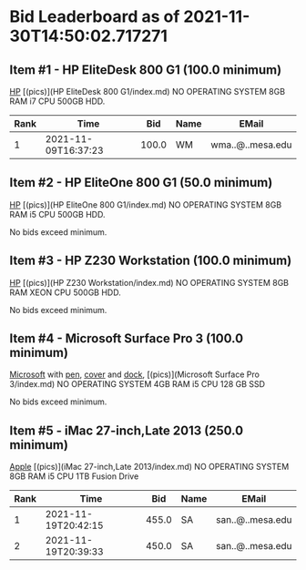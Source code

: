 # Bid Leaderboard as of 2021-11-30T14:50:02.717271
## Item #1 - HP EliteDesk 800 G1 (100.0 minimum)

[HP](https://support.hp.com/us-en/document/c03836666) [(pics)](HP EliteDesk 800 G1/index.md) NO OPERATING SYSTEM 8GB RAM i7 CPU 500GB HDD.

|Rank|Time|Bid|Name|EMail|
|----|----|---|----|-----|
|1|2021-11-09T16:37:23|100.0|WM|wma..@..mesa.edu|

## Item #2 - HP EliteOne 800 G1 (50.0 minimum)

[HP](https://support.hp.com/us-en/document/c03844827) [(pics)](HP EliteOne 800 G1/index.md) NO OPERATING SYSTEM 8GB RAM i5 CPU 500GB HDD.

No bids exceed minimum.

## Item #3 - HP Z230 Workstation (100.0 minimum)

[HP](https://support.hp.com/us-en/document/c03919165) [(pics)](HP Z230 Workstation/index.md) NO OPERATING SYSTEM 8GB RAM XEON CPU 500GB HDD.

No bids exceed minimum.

## Item #4 - Microsoft Surface Pro 3 (100.0 minimum)

[Microsoft](https://support.microsoft.com/en-us/surface/surface-pro-3-features-4c142a41-134f-f22b-0142-a5cf073b56ee) with [pen](https://support.microsoft.com/en-us/surface/how-to-use-your-surface-pen-8a403519-cd1f-15b2-c9df-faa5aa924e98), [cover](https://support.microsoft.com/en-us/surface/surface-pro-signature-type-cover-a666b5cd-ad71-80ab-4af7-0e2c0dd4c8fe) and [dock](https://support.microsoft.com/en-us/surface/use-surface-dock-ee296f31-c97f-017a-4fd7-f6cebdc81909), [(pics)](Microsoft Surface Pro 3/index.md) NO OPERATING SYSTEM 4GB RAM i5 CPU 128 GB SSD

No bids exceed minimum.

## Item #5 - iMac 27-inch,Late 2013 (250.0 minimum)

[Apple](https://support.apple.com/kb/sp688) [(pics)](iMac 27-inch,Late 2013/index.md) NO OPERATING SYSTEM 8GB RAM i5 CPU 1TB Fusion Drive

|Rank|Time|Bid|Name|EMail|
|----|----|---|----|-----|
|1|2021-11-19T20:42:15|455.0|SA|san..@..mesa.edu|
|2|2021-11-19T20:39:33|450.0|SA|san..@..mesa.edu|


